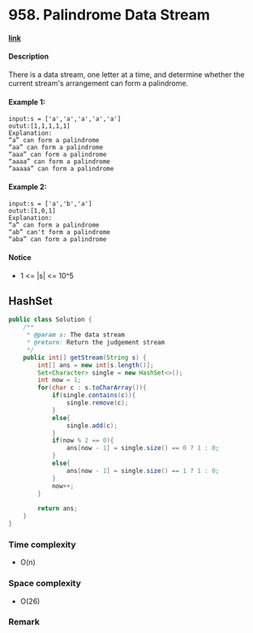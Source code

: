 # 958. Palindrome Data Stream

#### [link](https://www.lintcode.com/problem/palindrome-data-stream/)

#### Description
There is a data stream, one letter at a time, and determine whether the current stream's arrangement can form a palindrome.

#### Example 1:
```
input:s = ['a','a','a','a','a']
outut:[1,1,1,1,1]
Explanation:
“a” can form a palindrome
“aa” can form a palindrome
“aaa” can form a palindrome
“aaaa” can form a palindrome
“aaaaa” can form a palindrome
```
#### Example 2:
```
input:s = ['a','b','a']
outut:[1,0,1]
Explanation:
“a” can form a palindrome
“ab” can't form a palindrome
“aba” can form a palindrome
```

#### Notice
* 1 <= |s| <= 10^5

## HashSet
```java
public class Solution {
    /**
     * @param s: The data stream
     * @return: Return the judgement stream
     */
    public int[] getStream(String s) {
        int[] ans = new int[s.length()];
        Set<Character> single = new HashSet<>();
        int now = 1;
        for(char c : s.toCharArray()){
            if(single.contains(c)){
                single.remove(c);
            }
            else{
                single.add(c);
            }
            if(now % 2 == 0){
                ans[now - 1] = single.size() == 0 ? 1 : 0;
            }
            else{
                ans[now - 1] = single.size() == 1 ? 1 : 0;
            }
            now++;
        }
        
        return ans;
    }
}
```
### Time complexity
* O(n)
### Space complexity
* O(26)
### Remark